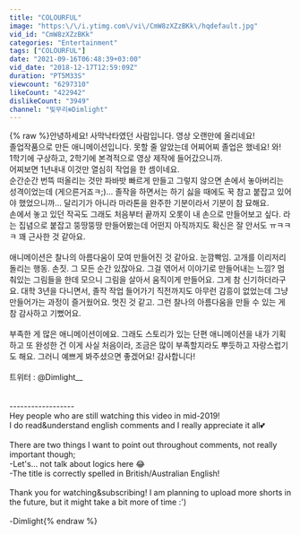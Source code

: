 ```yaml
---
title: "COLOURFUL"
image: "https:\/\/i.ytimg.com\/vi\/CmW8zXZzBKk\/hqdefault.jpg"
vid_id: "CmW8zXZzBKk"
categories: "Entertainment"
tags: ["COLOURFUL"]
date: "2021-09-16T06:48:39+03:00"
vid_date: "2018-12-17T12:59:09Z"
duration: "PT5M33S"
viewcount: "6297310"
likeCount: "422942"
dislikeCount: "3949"
channel: "빛무리❄Dimlight"
---
```

{% raw %}안녕하세요! 사막낙타였던 사람입니다. 영상 오랜만에 올리네요! <br />졸업작품으로 만든 애니메이션입니다. 못할 줄 알았는데 어찌어찌 졸업은 했네요! 와!<br />1학기에 구상하고, 2학기에 본격적으로 영상 제작에 들어갔으니까. <br />어찌보면 1년내내 이것만 열심히 작업을 한 셈이네요.<br />순간순간 번뜩 떠올리는 것만 파바밧 빠르게 만들고 그렇지 않으면 손에서 놓아버리는 성격이었는데 (게으른거죠ㅋ;)... 졸작을 하면서는 하기 싫을 때에도 꾹 참고 붙잡고 있어야 했었으니까... 달리기가 아니라 마라톤을 완주한 기분이라서 기분이 참 묘해요. <br />손에서 놓고 있던 작곡도 그래도 처음부터 끝까지 오롯이 내 손으로 만들어보고 싶다. 라는 집념으로 붙잡고 뚱땅뚱땅 만들어봤는데 어떤지 아직까지도 확신은 잘 안서도 ㅠㅋㅋㅋ 꽤 근사한 것 같아요.<br /><br />애니메이션은 찰나의 아름다움이 모여 만들어진 것 같아요. 눈깜빡임. 고개를 이리저리 돌리는 행동. 손짓. 그 모든 순간 있잖아요. 그걸 엮어서 이야기로 만들어내는 느낌? 멈춰있는 그림들을 한데 모으니 그림을 살아서 움직이게 만들어요. 그게 참 신기하더라구요. 대학 3년을 다니면서, 졸작 작업 들어가기 직전까지도 아무런 감흥이 없었는데 그냥 만들어가는 과정이 즐거웠어요. 멋진 것 같고. 그런 찰나의 아름다움을 만들 수 있는 게 참 감사하고 기뻤어요.<br /><br />부족한 게 많은 애니메이션이에요. 그래도 스토리가 있는 단편 애니메이션을 내가 기획하고 또 완성한 건 이게 사실 처음이라, 조금은 많이 부족할지라도 뿌듯하고 자랑스럽기도 해요. 그러니 예쁘게 봐주셨으면 좋겠어요! 감사합니다!<br /><br />트위터 : @Dimlight__<br /><br /><br />------------------<br />Hey people who are still watching this video in mid-2019!<br />I do read&amp;understand english comments and I really appreciate it all💕<br /><br />There are two things I want to point out throughout comments, not really important though;<br />-Let's... not talk about logics here 😂<br />-The title is correctly spelled in British/Australian English!<br /><br />Thank you for watching&amp;subscribing! I am planning to upload more shorts in the future, but it might take a bit more of time :')<br /><br />-Dimlight{% endraw %}
